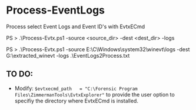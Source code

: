 # Process-EventLogs
Process select Event Logs and Event ID's with EvtxECmd

PS > .\Process-Evtx.ps1 -source <source_dir> -dest <dest_dir> -logs <logs>
  
PS > .\Process-Evtx.ps1 -source E:\C\Windows\system32\winevt\logs -dest G:\extracted_winevt -logs .\EventLogs2Process.txt

## TO DO: 
- Modify: `$evtxecmd_path   = "C:\Forensic Program Files\ZimmermanTools\EvtxExplorer"`  to provide the user option to specifiy the directory where EvtxECmd is installed. 
